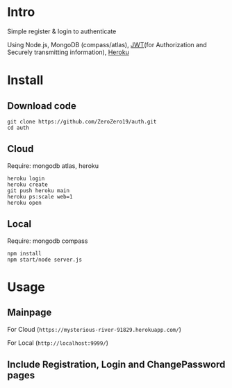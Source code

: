 # Intro
Simple register & login to authenticate

Using Node.js, MongoDB (compass/atlas), [JWT](https://jwt.io/introduction)(for Authorization and Securely transmitting information), [Heroku](https://devcenter.heroku.com/articles/getting-started-with-nodejs)
    
# Install
## Download code
    git clone https://github.com/ZeroZero19/auth.git
    cd auth

## Cloud
Require:    mongodb atlas, heroku

    heroku login
    heroku create
    git push heroku main    
    heroku ps:scale web=1
    heroku open

## Local
Require:    mongodb compass

    npm install
    npm start/node server.js

# Usage
## Mainpage
For Cloud   (`https://mysterious-river-91829.herokuapp.com/`)

For Local   (`http://localhost:9999/`)

## Include Registration, Login and ChangePassword pages

